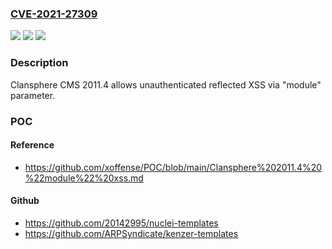 ### [CVE-2021-27309](https://cve.mitre.org/cgi-bin/cvename.cgi?name=CVE-2021-27309)
![](https://img.shields.io/static/v1?label=Product&message=n%2Fa&color=blue)
![](https://img.shields.io/static/v1?label=Version&message=n%2Fa&color=blue)
![](https://img.shields.io/static/v1?label=Vulnerability&message=n%2Fa&color=brighgreen)

### Description

Clansphere CMS 2011.4 allows unauthenticated reflected XSS via "module" parameter.

### POC

#### Reference
- https://github.com/xoffense/POC/blob/main/Clansphere%202011.4%20%22module%22%20xss.md

#### Github
- https://github.com/20142995/nuclei-templates
- https://github.com/ARPSyndicate/kenzer-templates

